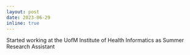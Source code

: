 ```yaml
---
layout: post
date: 2023-06-29
inline: true
---
```


Started working at the UofM Institute of Health Informatics as Summer Research Assistant